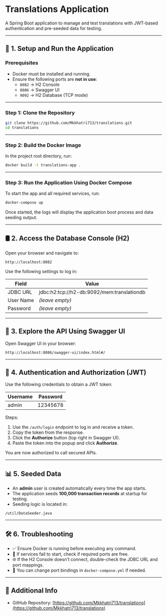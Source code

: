 # Translations Application

A Spring Boot application to manage and test translations with JWT-based authentication and pre-seeded data for testing.

---

## 🚀 1. Setup and Run the Application

### Prerequisites

- Docker must be installed and running.
- Ensure the following ports are **not in use**:
    - `8082` → H2 Console
    - `8086` → Swagger UI
    - `9092` → H2 Database (TCP mode)

---

### Step 1: Clone the Repository

```bash
git clone https://github.com/Mkkhatri713/translations.git
cd translations
```

---

### Step 2: Build the Docker Image

In the project root directory, run:

```bash
docker build -t translations-app .
```

---

### Step 3: Run the Application Using Docker Compose

To start the app and all required services, run:

```bash
docker-compose up
```

Once started, the logs will display the application boot process and data seeding output.

---

## 🛢️ 2. Access the Database Console (H2)

Open your browser and navigate to:

```
http://localhost:8082
```

Use the following settings to log in:

| Field       | Value                                           |
|-------------|-------------------------------------------------|
| JDBC URL    | jdbc:h2:tcp://h2-db:9092/mem:translationdb      |
| User Name   | *(leave empty)*                                 |
| Password    | *(leave empty)*                                 |

---

## 📘 3. Explore the API Using Swagger UI

Open Swagger UI in your browser:

```
http://localhost:8086/swagger-ui/index.html#/
```

---

## 🔐 4. Authentication and Authorization (JWT)

Use the following credentials to obtain a JWT token:

| Username | Password  |
|----------|-----------|
| admin    | 12345678  |

Steps:

1. Use the `/auth/login` endpoint to log in and receive a token.
2. Copy the token from the response.
3. Click the **Authorize** button (top right in Swagger UI).
4. Paste the token into the popup and click **Authorize**.

You are now authorized to call secured APIs.

---

## 📊 5. Seeded Data

- An **admin** user is created automatically every time the app starts.
- The application seeds **100,000 transaction records** at startup for testing.
- Seeding logic is located in:

```
/util/DataSeeder.java
```

---

## 🛠️ 6. Troubleshooting

- ✅ Ensure Docker is running before executing any command.
- 🔌 If services fail to start, check if required ports are free.
- 🌐 If the H2 Console doesn’t connect, double-check the JDBC URL and port mappings.
- 🔧 You can change port bindings in `docker-compose.yml` if needed.

---

## 📎 Additional Info

- GitHub Repository: [https://github.com/Mkkhatri713/translations](https://github.com/Mkkhatri713/translations)
